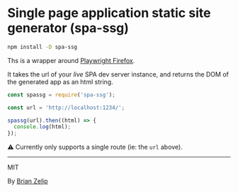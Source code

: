 # Single page application static site generator (spa-ssg)

```bash
npm install -D spa-ssg
```

Ths is a wrapper around [Playwright Firefox](https://playwright.dev/).

It takes the url of your _live_ SPA dev server instance, and returns the DOM of the generated app as an html string.

```js
const spassg = require('spa-ssg');

const url = 'http://localhost:1234/';

spassg(url).then((html) => {
  console.log(html);
});
```

⚠️ Currently only supports a single route (ie: the `url` above).

---

MIT

By [Brian Zelip](https://zelip.me)
